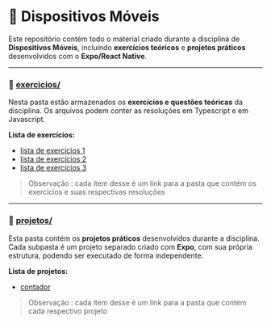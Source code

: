 # 📱 Dispositivos Móveis

Este repositório contém todo o material criado durante a disciplina de **Dispositivos Móveis**, incluindo **exercícios teóricos** e **projetos práticos** desenvolvidos com o **Expo/React Native**.

---

### 🔸 [exercicios/](./exercicios)

Nesta pasta estão armazenados os **exercícios e questões teóricas** da disciplina. Os arquivos podem conter as resoluções em Typescript e em Javascript.

**Lista de exercícios:**
- [lista de exercícios 1](./exercicios/src/exercicio-01/)
- [lista de exercícios 2](./exercicios/src/exercicio-02/)
- [lista de exercícios 3](./exercicios/src/exercicio-03/)


> Observação : cada item desse é um link para a pasta que contém os exercícios e suas respectivas resoluções   

---

### 🔸 [projetos/](./projetos)

Esta pasta contém os **projetos práticos** desenvolvidos durante a disciplina. Cada subpasta é um projeto separado criado com **Expo**, com sua própria estrutura, podendo ser executado de forma independente.

**Lista de projetos:**
- [contador](./projetos/contadorApp)



> Observação : cada item desse é um link para a pasta que contém cada respectivo  projeto   